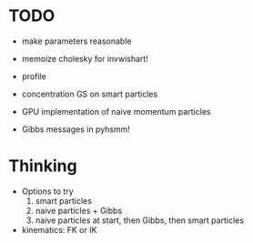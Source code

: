 # TODO #
* make parameters reasonable
* memoize cholesky for invwishart!
* profile
* concentration GS on smart particles

* GPU implementation of naive momentum particles
* Gibbs messages in pyhsmm!

# Thinking #
* Options to try
    1. smart particles
    2. naive particles + Gibbs
    3. naive particles at start, then Gibbs, then smart particles
* kinematics: FK or IK

